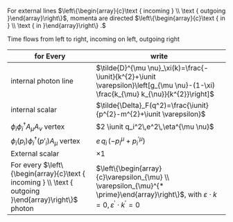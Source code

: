For external lines $\left\{\begin{array}{c}\text { incoming } \\ \text { outgoing }\end{array}\right\}$, momenta are directed $\left\{\begin{array}{c}\text { in } \\ \text { in }\end{array}\right\} .$

Time flows from left to right, incoming on left, outgoing right



| for Every                                       | write                                                                                                                               |
| ----------------------------------------------- | ----------------------------------------------------------------------------------------------------------------------------------- |
| internal photon line                            | $\tilde{D}^{\mu \nu}_\xi(k)=\frac{-\iunit}{k^{2}+\iunit \varepsilon}\left[g_{\mu \nu}-(1-\xi) \frac{k_{\mu} k_{\nu}}{k^{2}}\right]$ |
| internal scalar                                 | $\tilde{\Delta}_F(q^2)=\frac{\iunit}{p^{2}-m^{2}+\iunit \varepsilon}$                                                               |
| $\phi_i \phi_i^\dagger A_\mu A_\nu$  vertex     | $2 \iunit q_i^2\,e^2\,\eta^{\mu \nu}$                                                                                               |
| $\phi_i(p_i) \phi_i^\dagger(p'_i) A_\mu$ vertex | $e\,q_i\,(-p_i^\mu+p_i^{\prime\mu})$                                                                                                |
| External scalar                                 | $\times 1$                                                                                                                                    |
| For every $\left\{\begin{array}{c}\text { incoming } \\ \text { outgoing }\end{array}\right\}$ photon|$\left\{\begin{array}{c}\varepsilon_{\mu} \\ \varepsilon_{\mu}^{* \prime}\end{array}\right\}$, with $\varepsilon \cdot k=0, \varepsilon^{\prime} \cdot k^{\prime}=0$                                 |          $\times $                                                                                                                           |

